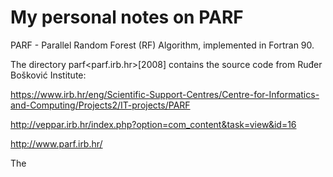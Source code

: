 # My personal notes on PARF

PARF - Parallel Random Forest (RF) Algorithm, implemented in Fortran 90.

The directory parf<parf.irb.hr>[2008] contains the source code from Ruđer Bošković Institute:

https://www.irb.hr/eng/Scientific-Support-Centres/Centre-for-Informatics-and-Computing/Projects2/IT-projects/PARF

http://veppar.irb.hr/index.php?option=com_content&task=view&id=16

http://www.parf.irb.hr/

The 
